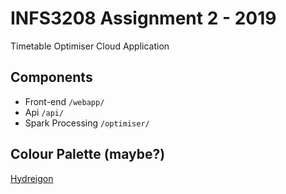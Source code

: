 # INFS3208 Assignment 2 - 2019
Timetable Optimiser Cloud Application

## Components
* Front-end `/webapp/`
* Api       `/api/`
* Spark Processing `/optimiser/`

## Colour Palette (maybe?)
[Hydreigon](http://pokepalettes.com/#hydreigon)